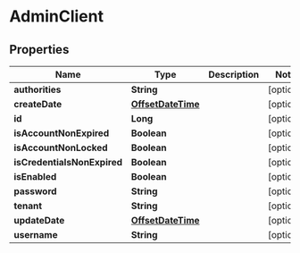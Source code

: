 
# AdminClient

## Properties
Name | Type | Description | Notes
------------ | ------------- | ------------- | -------------
**authorities** | **String** |  |  [optional]
**createDate** | [**OffsetDateTime**](OffsetDateTime.md) |  |  [optional]
**id** | **Long** |  |  [optional]
**isAccountNonExpired** | **Boolean** |  |  [optional]
**isAccountNonLocked** | **Boolean** |  |  [optional]
**isCredentialsNonExpired** | **Boolean** |  |  [optional]
**isEnabled** | **Boolean** |  |  [optional]
**password** | **String** |  |  [optional]
**tenant** | **String** |  |  [optional]
**updateDate** | [**OffsetDateTime**](OffsetDateTime.md) |  |  [optional]
**username** | **String** |  |  [optional]



